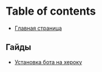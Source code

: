 # Table of contents

* [Главная страница](README.md)

## Гайды <a id="guides"></a>

* [Установка бота на хероку](guides/deploying-bot-on-heroku.md)

